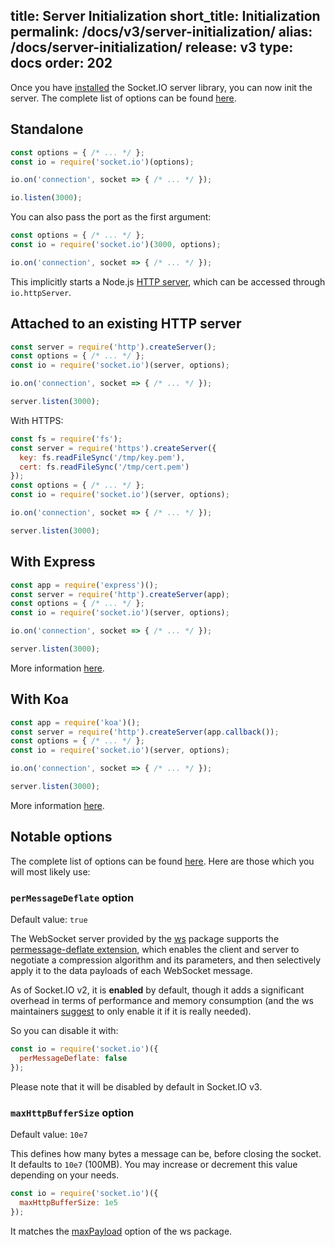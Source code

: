 title: Server Initialization
short_title: Initialization
permalink: /docs/v3/server-initialization/
alias: /docs/server-initialization/
release: v3
type: docs
order: 202
---

Once you have [installed](/docs/v3/server-installation/) the Socket.IO server library, you can now init the server. The complete list of options can be found [here](/docs/server-api/#new-Server-httpServer-options).

## Standalone

```js
const options = { /* ... */ };
const io = require('socket.io')(options);

io.on('connection', socket => { /* ... */ });

io.listen(3000);
```

You can also pass the port as the first argument:

```js
const options = { /* ... */ };
const io = require('socket.io')(3000, options);

io.on('connection', socket => { /* ... */ });
```

This implicitly starts a Node.js [HTTP server](https://nodejs.org/docs/latest/api/http.html#http_class_http_server), which can be accessed through `io.httpServer`.

## Attached to an existing HTTP server

```js
const server = require('http').createServer();
const options = { /* ... */ };
const io = require('socket.io')(server, options);

io.on('connection', socket => { /* ... */ });

server.listen(3000);
```

With HTTPS:

```js
const fs = require('fs');
const server = require('https').createServer({
  key: fs.readFileSync('/tmp/key.pem'),
  cert: fs.readFileSync('/tmp/cert.pem')
});
const options = { /* ... */ };
const io = require('socket.io')(server, options);

io.on('connection', socket => { /* ... */ });

server.listen(3000);
```

## With Express

```js
const app = require('express')();
const server = require('http').createServer(app);
const options = { /* ... */ };
const io = require('socket.io')(server, options);

io.on('connection', socket => { /* ... */ });

server.listen(3000);
```

More information [here](http://expressjs.com/).

## With Koa

```js
const app = require('koa')();
const server = require('http').createServer(app.callback());
const options = { /* ... */ };
const io = require('socket.io')(server, options);

io.on('connection', socket => { /* ... */ });

server.listen(3000);
```

More information [here](https://koajs.com/).

## Notable options

The complete list of options can be found [here](/docs/v3/server-api/#new-Server-httpServer-options). Here are those which you will most likely use:

### `perMessageDeflate` option

Default value: `true`

The WebSocket server provided by the [ws](https://www.npmjs.com/package/ws) package supports the [permessage-deflate extension](https://tools.ietf.org/html/rfc7692), which enables the client and server to negotiate a compression algorithm and its parameters, and then selectively apply it to the data payloads of each WebSocket message.

As of Socket.IO v2, it is **enabled** by default, though it adds a significant overhead in terms of performance and memory consumption (and the ws maintainers [suggest](https://github.com/websockets/ws#websocket-compression) to only enable it if it is really needed).

So you can disable it with:

```js
const io = require('socket.io')({
  perMessageDeflate: false
});
```

Please note that it will be disabled by default in Socket.IO v3.

### `maxHttpBufferSize` option

Default value: `10e7`

This defines how many bytes a message can be, before closing the socket. It defaults to `10e7` (100MB). You may increase or decrement this value depending on your needs.

```js
const io = require('socket.io')({
  maxHttpBufferSize: 1e5
});
```

It matches the [maxPayload](https://github.com/websockets/ws/blob/master/doc/ws.md#new-websocketserveroptions-callback) option of the ws package.

